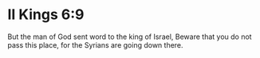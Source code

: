 # II Kings 6:9

But the man of God sent word to the king of Israel, Beware that you do not pass this place, for the Syrians are going down there.
